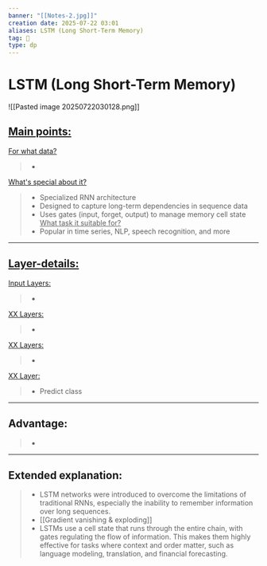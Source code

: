 ```yaml
---
banner: "[[Notes-2.jpg]]"
creation date: 2025-07-22 03:01
aliases: LSTM (Long Short-Term Memory)
tag: 🧠
type: dp
---
```

# LSTM (Long Short-Term Memory)
![[Pasted image 20250722030128.png]]

## <u>Main points:</u>
<u>For what data?</u>
> -
<u>What's special about it?</u>
> - Specialized RNN architecture  
> - Designed to capture long-term dependencies in sequence data
> - Uses gates (input, forget, output) to manage memory cell state
<u>What task it suitable for?</u>
> - Popular in time series, NLP, speech recognition, and more  
---
## <u>Layer-details:  </u>
<u>Input Layers: </u>
> - 
<u>XX Layers: </u>
> - 
<u>XX Layers: </u>
> - 
<u>XX Layer: </u>
> - Predict class
---
## Advantage:
> - 
---
## Extended explanation:
> -  LSTM networks were introduced to overcome the limitations of traditional RNNs, especially the inability to remember information over long sequences. 
> 	- [[Gradient vanishing & exploding]]
> - LSTMs use a cell state that runs through the entire chain, with gates regulating the flow of information. This makes them highly effective for tasks where context and order matter, such as language modeling, translation, and financial forecasting.



